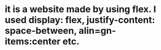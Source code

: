 # it is a website made by using flex. I used display: flex, justify-content: space-between, alin=gn-items:center etc.